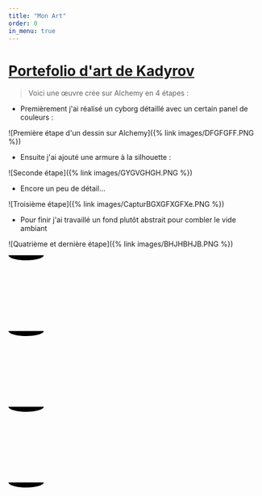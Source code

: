 ```yaml
---
title: "Mon Art"
order: 0
in_menu: true
---
```

# <ins>Portefolio d'art de Kadyrov</ins>

> Voici une œuvre crée sur Alchemy en 4 étapes :
 
- Premièrement j'ai réalisé un cyborg détaillé avec un certain panel de couleurs : 
 
![Première étape d'un dessin sur Alchemy]({% link images/DFGFGFF.PNG %})

- Ensuite j'ai ajouté une armure à la silhouette :
 
![Seconde étape]({% link images/GYGVGHGH.PNG %})

- Encore un peu de détail...

![Troisième étape]({% link images/CapturBGXGFXGFXe.PNG %})

- Pour finir j'ai travaillé un fond plutôt abstrait pour combler le vide ambiant

![Quatrième et dernière étape]({% link images/BHJHBHJB.PNG %}) 

<div class="scene">
  <div class="lava-lamp" style="--height: 400; --width: 150">
    <div class="lava-lamp__main">
      <div class="lava-lamp__glass">
          <div class="lava-lamp__lava">
            <svg>
              <ellipse class="blob blob--top" cx="35" cy="0" rx="35" ry="10"></ellipse>
              <ellipse class="blob blob--bottom" cx="75" cy="270" rx="75" ry="10"></ellipse>
              <circle class="blob" r="15" cx="0" cy="400" style="--skewX: -1; --skewY: 0; --height: 30; --speed: 41; --delay: -8; --direction: alternate;"></circle>
              <circle class="blob" r="36" cx="107" cy="400" style="--skewX: -4; --skewY: -2; --height: 72; --speed: 19; --delay: -7; --direction: alternate-reverse;"></circle>
              <circle class="blob" r="37.5" cx="96" cy="400" style="--skewX: 2; --skewY: 4; --height: 75; --speed: 34; --delay: -7; --direction: alternate;"></circle>
            </svg>
          </div>
          <div class="lava-lamp__lava">
            <svg>
              <ellipse class="blob blob--top" cx="35" cy="0" rx="35" ry="10"></ellipse>
              <ellipse class="blob blob--bottom" cx="75" cy="270" rx="75" ry="10"></ellipse>
              <circle class="blob" r="27.5" cx="33" cy="400" style="--skewX: 0; --skewY: -2; --height: 55; --speed: 22; --delay: -4; --direction: alternate-reverse;"></circle>
              <circle class="blob" r="34" cx="97" cy="400" style="--skewX: 5; --skewY: 0; --height: 68; --speed: 46; --delay: 0; --direction: alternate-reverse;"></circle>
              <circle class="blob" r="42.5" cx="93" cy="400" style="--skewX: -3; --skewY: -2; --height: 85; --speed: 21; --delay: 0; --direction: alternate;"></circle>
              <circle class="blob" r="25.5" cx="19" cy="400" style="--skewX: -3; --skewY: -4; --height: 51; --speed: 45; --delay: -8; --direction: alternate;"></circle>
            </svg>
          </div>
          <div class="lava-lamp__lava">
            <svg>
              <ellipse class="blob blob--top" cx="35" cy="0" rx="35" ry="10"></ellipse>
              <ellipse class="blob blob--bottom" cx="75" cy="270" rx="75" ry="10"></ellipse>
              <circle class="blob" r="32" cx="10" cy="400" style="--skewX: 1; --skewY: -2; --height: 64; --speed: 37; --delay: -7; --direction: alternate;"></circle>
              <circle class="blob" r="25" cx="88" cy="400" style="--skewX: 2; --skewY: 2; --height: 50; --speed: 30; --delay: -10; --direction: alternate;"></circle>
            </svg>
          </div>
          <div class="lava-lamp__lava">
            <svg>
              <ellipse class="blob blob--top" cx="35" cy="0" rx="35" ry="10"></ellipse>
              <ellipse class="blob blob--bottom" cx="75" cy="270" rx="75" ry="10"></ellipse>
              <circle class="blob" r="33" cx="138" cy="400" style="--skewX: -1; --skewY: 0; --height: 66; --speed: 48; --delay: -5; --direction: alternate-reverse;"></circle>
            </svg>
          </div>
      </div>
    </div>
    <div class="lava-lamp__base"></div>
  </div>
  <svg style="position: absolute; left: 100%">
    <defs>
      <filter id="goo">
        <feGaussianBlur in="SourceGraphic" stdDeviation="10" result="BLUR"></feGaussianBlur>
        <feColorMatrix in="BLUR" mode="matrix" values="1 0 0 0 0  0 1 0 0 0  0 0 1 0 0  0 0 0 18 -7" result="GOO"></feColorMatrix>
        <feBlend in="SourceGraphic" in2="goo"></feBlend>
      </filter>
    </defs>
  </svg>
</div> 